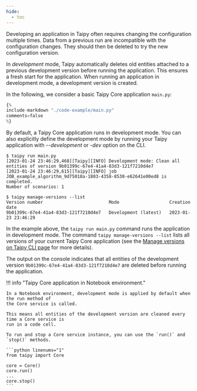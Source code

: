 ```yaml
---
hide:
  - toc
---
```

Developing an application in Taipy often requires changing the configuration multiple times.
Data from a previous run are incompatible with the configuration changes. They should then be
deleted to try the new configuration version.

In *development* mode, Taipy automatically deletes old entities attached to a previous development
version before running the application. This ensures a fresh start for the application. When running
an application in development mode, a development version is created.

In the following, we consider a basic Taipy Core application `main.py`:

```python linenums="1" title="main.py"
{%
include-markdown "./code-example/main.py"
comments=false
%}
```

By default, a Taipy Core application runs in development mode. You can also explicitly define the
development mode by running your Taipy application with *--development* or *-dev* option on the CLI.

```console
$ taipy run main.py
[2023-01-24 23:46:29,468][Taipy][INFO] Development mode: Clean all entities of version 9b01399c-67e4-41a4-83d3-121f7210d4e7
[2023-01-24 23:46:29,615][Taipy][INFO] job JOB_example_algorithm_9d75018a-1803-4358-8530-e62641e00ed8 is completed.
Number of scenarios: 1

$ taipy manage-versions --list
Version number                         Mode                   Creation date
9b01399c-67e4-41a4-83d3-121f7210d4e7   Development (latest)   2023-01-23 23:46:29
```

In the example above, the `taipy run main.py` command runs the application in development mode. The
command `taipy manage-versions --list` lists all versions of your current Taipy Core application
(see the [Manage versions on Taipy CLI page](../../cli/manage-versions.md) for more details).

The output on the console indicates that all entities of the development version
`9b01399c-67e4-41a4-83d3-121f7210d4e7` are deleted before running the application.

!!! info "Taipy Core application in Notebook environment."

    In a Notebook environment, development mode is applied by default when the run method of
    the Core service is called.

    This means all entities of the development version are cleaned every time a Core service is
    run in a code cell.

    To run and stop a Core service instance, you can use the `run()` and `stop()` methods.

    ```python linenums="1"
    from taipy import Core

    core = Core()
    core.run()
    ...
    core.stop()
    ```
